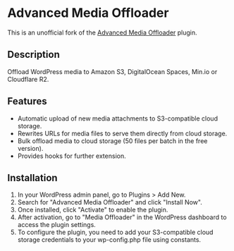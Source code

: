 # Advanced Media Offloader

This is an unofficial fork of the [Advanced Media Offloader](https://github.com/wpfitter/advanced-media-offloader) plugin.

## Description

Offload WordPress media to Amazon S3, DigitalOcean Spaces, Min.io or Cloudflare R2.

## Features

- Automatic upload of new media attachments to S3-compatible cloud storage.
- Rewrites URLs for media files to serve them directly from cloud storage.
- Bulk offload media to cloud storage (50 files per batch in the free version).
- Provides hooks for further extension.

## Installation

1. In your WordPress admin panel, go to Plugins > Add New.
2. Search for "Advanced Media Offloader" and click "Install Now".
3. Once installed, click "Activate" to enable the plugin.
4. After activation, go to "Media Offloader" in the WordPress dashboard to access the plugin settings.
5. To configure the plugin, you need to add your S3-compatible cloud storage credentials to your wp-config.php file using constants.